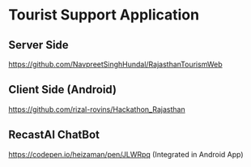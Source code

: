 # Tourist Support Application

## Server Side
https://github.com/NavpreetSinghHundal/RajasthanTourismWeb

## Client Side (Android)
https://github.com/rizal-rovins/Hackathon_Rajasthan

## RecastAI ChatBot
https://codepen.io/heizaman/pen/JLWRpq
(Integrated in Android App)
